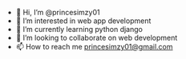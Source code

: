 - 👋 Hi, I’m @princesimzy01
- 👀 I’m interested in web app development
- 🌱 I’m currently learning python django
- 💞️ I’m looking to collaborate on web development
- 📫 How to reach me princesimzy01@gmail.com

<!---
princesimzy01/princesimzy01 is a ✨ special ✨ repository because its `README.md` (this file) appears on your GitHub profile.
You can click the Preview link to take a look at your changes.
--->
